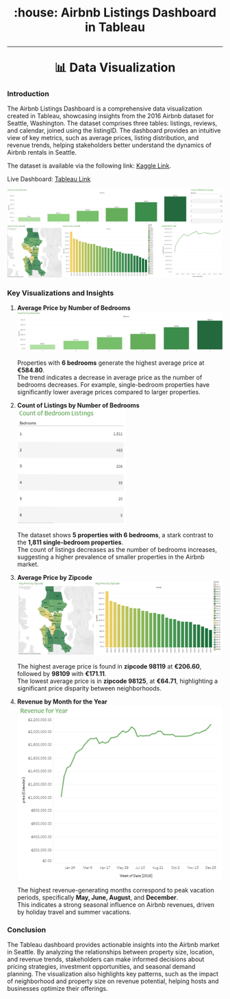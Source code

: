 <h1 align="center">
     :house: Airbnb Listings Dashboard in Tableau
      <br />
      <hr />
     📊 Data Visualization
</h1>
<h3>Introduction</h3>
<p>The Airbnb Listings Dashboard is a comprehensive data visualization created in Tableau, showcasing insights from the 2016 Airbnb dataset for Seattle, Washington. The dataset comprises three tables: listings, reviews, and calendar, joined using the listingID. The dashboard provides an intuitive view of key metrics, such as average prices, listing distribution, and revenue trends, helping stakeholders better understand the dynamics of Airbnb rentals in Seattle.</p>
<p>The dataset is available via the following link: <a href="https://www.kaggle.com/datasets/alexanderfreberg/airbnb-listings-2016-dataset/data">Kaggle Link</a>.
<p>Live Dashboard: <a href="https://public.tableau.com/views/AirbnbUSA2016_17343629238190/Dashboard1?:language=en-US&:sid=&:redirect=auth&:display_count=n&:origin=viz_share_link">Tableau Link</a></p>
  <img src="./outputs/dashboard.png">
<h3>Key Visualizations and Insights</h3>
<ol>
  <li><b>Average Price by Number of Bedrooms</b></li>
  <img src="./outputs/1.png">
  <p>Properties with <b>6 bedrooms</b> generate the highest average price at <b>€584.80</b>. <br/> The trend indicates a decrease in average price as the number of bedrooms decreases. For example, single-bedroom properties have significantly lower average prices compared to larger properties.</p>
  <li><b>Count of Listings by Number of Bedrooms</b></li>
  <img src="./outputs/2.png">
  <p>The dataset shows <b>5 properties with 6 bedrooms</b>, a stark contrast to the <b>1,811 single-bedroom properties</b>. <br/>The count of listings decreases as the number of bedrooms increases, suggesting a higher prevalence of smaller properties in the Airbnb market.</p>
  <li><b>Average Price by Zipcode</b></li>
  <img src="./outputs/3.png">
  <p>The highest average price is found in <b>zipcode 98119</b> at <b>€206.60</b>, followed by <b>98109</b> with <b>€171.11</b>. <br/>The lowest average price is in <b>zipcode 98125</b>, at <b>€64.71</b>, highlighting a significant price disparity between neighborhoods.</p>
  <li><b>Revenue by Month for the Year</b></li>
  <img src="./outputs/4.png">
  <p>The highest revenue-generating months correspond to peak vacation periods, specifically <b>May, June, August</b>, and <b>December</b>. <br/>This indicates a strong seasonal influence on Airbnb revenues, driven by holiday travel and summer vacations.</p>
</ol>
<h3>Conclusion</h3>
<p>The Tableau dashboard provides actionable insights into the Airbnb market in Seattle. By analyzing the relationships between property size, location, and revenue trends, stakeholders can make informed decisions about pricing strategies, investment opportunities, and seasonal demand planning. The visualization also highlights key patterns, such as the impact of neighborhood and property size on revenue potential, helping hosts and businesses optimize their offerings.</p>
